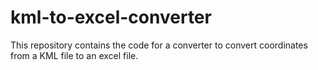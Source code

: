 # kml-to-excel-converter
This repository contains the code for a converter to convert coordinates from a KML file to an excel file.
